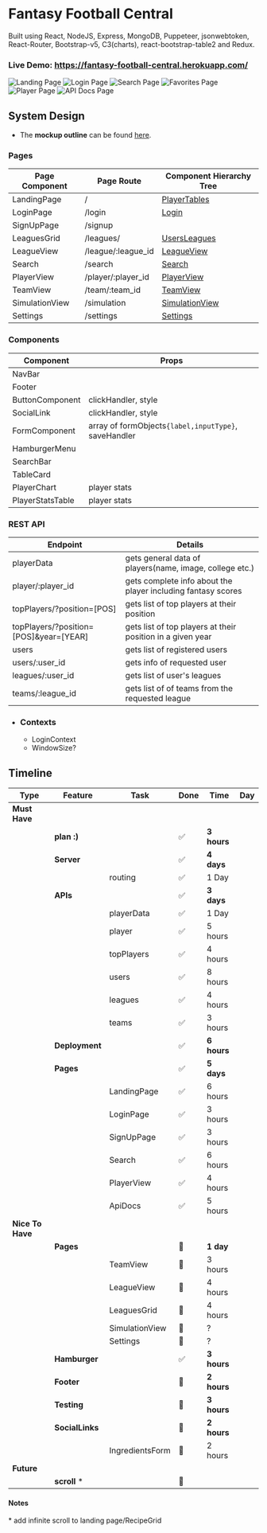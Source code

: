 # Fantasy Football Central

Built using React, NodeJS, Express, MongoDB, Puppeteer, jsonwebtoken, React-Router, Bootstrap-v5, C3(charts), react-bootstrap-table2 and Redux.

### Live Demo: https://fantasy-football-central.herokuapp.com/

![Landing Page](https://github.com/sisackov/fantasy-football-central/blob/main/docs/screenshots/1645648592623.jpg)
![Login Page](https://github.com/sisackov/fantasy-football-central/blob/main/docs/screenshots/1645648958035.jpg)
![Search Page](https://github.com/sisackov/fantasy-football-central/blob/main/docs/screenshots/1645649242521.jpg)
![Favorites Page](https://github.com/sisackov/fantasy-football-central/blob/main/docs/screenshots/1645649030957.jpg)
![Player Page](https://github.com/sisackov/fantasy-football-central/blob/main/docs/screenshots/1645649109084.jpg)
![API Docs Page](https://github.com/sisackov/fantasy-football-central/blob/main/docs/screenshots/1645649751393.jpg)

## System Design

-   The **mockup outline** can be found [here](./docs/page-outline.pdf).

### **Pages**

| Page Component | Page Route         | Component Hierarchy Tree |
|----------------|--------------------|--------------------------|
| LandingPage    | /                  | [PlayerTables]()         |
| LoginPage      | /login             | [Login]()                |
| SignUpPage     | /signup            |                          |
| LeaguesGrid    | /leagues/          | [UsersLeagues]()         |
| LeagueView     | /league/:league_id | [LeagueView]()           |
| Search         | /search            | [Search]()               |
| PlayerView     | /player/:player_id | [PlayerView]()           |
| TeamView       | /team/:team_id     | [TeamView]()             |
| SimulationView | /simulation        | [SimulationView]()       |
| Settings       | /settings          | [Settings]()             |

### **Components**


| Component        | Props                                                |
|------------------|------------------------------------------------------|
| NavBar           |                                                      |
| Footer           |                                                      |
| ButtonComponent  | clickHandler, style                                  |
| SocialLink       | clickHandler, style                                  |
| FormComponent    | array of formObjects`{label,inputType}`, saveHandler |
| HamburgerMenu    |                                                      |
| SearchBar        |                                                      |
| TableCard        |                                                      |
| PlayerChart      | player stats                                         |
| PlayerStatsTable | player stats                                         |

### **REST API**

| Endpoint                               | Details                                                      |
|----------------------------------------|--------------------------------------------------------------|
| playerData                             | gets general data of players(name, image, college etc.)      |
| player/:player_id                      | gets complete info about the player including fantasy scores |
| topPlayers/?position=[POS]             | gets list of top players at their position                   |
| topPlayers/?position=[POS]&year=[YEAR] | gets list of top players at their position in a given year   |
| users                                  | gets list of registered users                                |
| users/:user_id                         | gets info of requested user                                  |
| leagues/:user_id                       | gets list of user's leagues                                  |
| teams/:league_id                       | gets list of of teams from the requested league              |

- ### **Contexts**

    -   LoginContext
    -   WindowSize?

## **Timeline**

| Type             | Feature         | Task            | Done                  | Time        | Day |
|------------------|-----------------|-----------------|-----------------------|-------------|-----|
| **Must Have**    |                 |                 |                       |             |     |
|                  | **plan :)**     |                 | :white_check_mark:    | **3 hours** |     |
|                  | **Server**      |                 | :white_check_mark:    | **4 days**  |     |
|                  |                 | routing         | :white_check_mark:    | 1 Day       |     |
|                  | **APIs**        |                 | :white_check_mark:    | **3 days**  |     |
|                  |                 | playerData      | :white_check_mark:    | 1 Day       |     |
|                  |                 | player          | :white_check_mark:    | 5 hours     |     |
|                  |                 | topPlayers      | :white_check_mark:    | 4 hours     |     |
|                  |                 | users           | :white_check_mark:    | 8 hours     |     |
|                  |                 | leagues         | :white_check_mark:    | 4 hours     |     |
|                  |                 | teams           | :white_check_mark:    | 3 hours     |     |
|                  | **Deployment**  |                 | :white_check_mark:    | **6 hours** |     |
|                  | **Pages**       |                 | :white_check_mark:    | **5 days**  |     |
|                  |                 | LandingPage     | :white_check_mark:    | 6 hours     |     |
|                  |                 | LoginPage       | :white_check_mark:    | 3 hours     |     |
|                  |                 | SignUpPage      | :white_check_mark:    | 3 hours     |     |
|                  |                 | Search          | :white_check_mark:    | 6 hours     |     |
|                  |                 | PlayerView      | :white_check_mark:    | 4 hours     |     |
|                  |                 | ApiDocs         | :white_check_mark:    | 5 hours     |     |
| **Nice To Have** |                 |                 |                       |             |     |
|                  | **Pages**       |                 | :black_square_button: | **1 day**   |     |
|                  |                 | TeamView        | :black_square_button: | 3 hours     |     |
|                  |                 | LeagueView      | :black_square_button: | 4 hours     |     |
|                  |                 | LeaguesGrid     | :black_square_button: | 4 hours     |     |
|                  |                 | SimulationView  | :black_square_button: | ?           |     |
|                  |                 | Settings        | :black_square_button: | ?           |     |
|                  | **Hamburger**   |                 | :white_check_mark:    | **3 hours** |     |
|                  | **Footer**      |                 | :black_square_button: | **2 hours** |     |
|                  | **Testing**     |                 | :black_square_button: | **3 hours** |     |
|                  | **SocialLinks** |                 | :black_square_button: | **2 hours** |     |
|                  |                 | IngredientsForm | :black_square_button: | 2 hours     |     |
| **Future**       |                 |                 |                       |             |     |
|                  | **scroll** \*   |                 | :black_square_button: |             |     |

#### **Notes**

\* add infinite scroll to landing page/RecipeGrid
